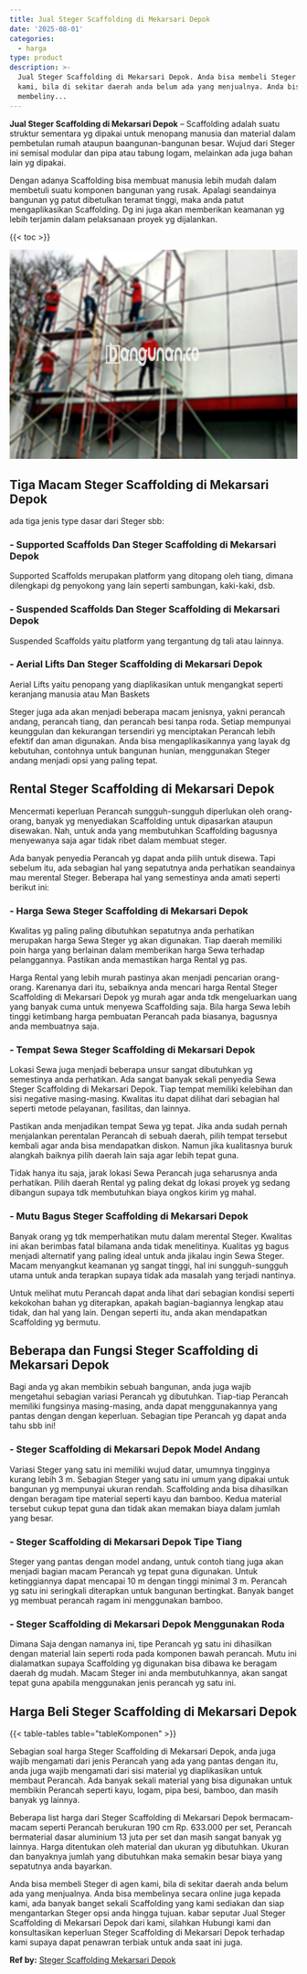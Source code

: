 ```yaml
---
title: Jual Steger Scaffolding di Mekarsari Depok
date: '2025-08-01'
categories:
  - harga
type: product
description: >-
  Jual Steger Scaffolding di Mekarsari Depok. Anda bisa membeli Steger di agen
  kami, bila di sekitar daerah anda belum ada yang menjualnya. Anda bisa
  membeliny...
---
```


**Jual Steger Scaffolding di Mekarsari Depok** – Scaffolding adalah suatu struktur sementara yg dipakai untuk menopang manusia dan material dalam pembetulan rumah ataupun baangunan-bangunan besar. Wujud dari Steger ini semisal modular dan pipa atau tabung logam, melainkan ada juga bahan lain yg dipakai.

Dengan adanya Scaffolding bisa membuat manusia lebih mudah dalam membetuli suatu komponen bangunan yang rusak. Apalagi seandainya bangunan yg patut dibetulkan teramat tinggi, maka anda patut mengaplikasikan Scaffolding. Dg ini juga akan memberikan keamanan yg lebih terjamin dalam pelaksanaan proyek yg dijalankan.

{{< toc >}}

![Jual Steger Scaffolding di Mekarsari Depok](/images/sewa-scaffolding-steger-07.png)

## Tiga Macam Steger Scaffolding di Mekarsari Depok

ada tiga jenis type dasar dari Steger sbb:

### \- Supported Scaffolds Dan Steger Scaffolding di Mekarsari Depok

Supported Scaffolds merupakan platform yang ditopang oleh tiang, dimana dilengkapi dg penyokong yang lain seperti sambungan, kaki-kaki, dsb.

### \- Suspended Scaffolds Dan Steger Scaffolding di Mekarsari Depok

Suspended Scaffolds yaitu platform yang tergantung dg tali atau lainnya.

### \- Aerial Lifts Dan Steger Scaffolding di Mekarsari Depok

Aerial Lifts yaitu penopang yang diaplikasikan untuk mengangkat seperti keranjang manusia atau Man Baskets

Steger juga ada akan menjadi beberapa macam jenisnya, yakni perancah andang, perancah tiang, dan perancah besi tanpa roda. Setiap mempunyai keunggulan dan kekurangan tersendiri yg menciptakan Perancah lebih efektif dan aman digunakan. Anda bisa mengaplikasikannya yang layak dg kebutuhan, contohnya untuk bangunan hunian, menggunakan Steger andang menjadi opsi yang paling tepat.

## Rental Steger Scaffolding di Mekarsari Depok

Mencermati keperluan Perancah sungguh-sungguh diperlukan oleh orang-orang, banyak yg menyediakan Scaffolding untuk dipasarkan ataupun disewakan. Nah, untuk anda yang membutuhkan Scaffolding bagusnya menyewanya saja agar tidak ribet dalam membuat steger.

Ada banyak penyedia Perancah yg dapat anda pilih untuk disewa. Tapi sebelum itu, ada sebagian hal yang sepatutnya anda perhatikan seandainya mau merental Steger. Beberapa hal yang semestinya anda amati seperti berikut ini:

### \- Harga Sewa Steger Scaffolding di Mekarsari Depok

Kwalitas yg paling paling dibutuhkan sepatutnya anda perhatikan merupakan harga Sewa Steger yg akan digunakan. Tiap daerah memiliki poin harga yang berlainan dalam memberikan harga Sewa terhadap pelanggannya. Pastikan anda memastikan harga Rental yg pas.

Harga Rental yang lebih murah pastinya akan menjadi pencarian orang-orang. Karenanya dari itu, sebaiknya anda mencari harga Rental Steger Scaffolding di Mekarsari Depok yg murah agar anda tdk mengeluarkan uang yang banyak cuma untuk menyewa Scaffolding saja. Bila harga Sewa lebih tinggi ketimbang harga pembuatan Perancah pada biasanya, bagusnya anda membuatnya saja.

### \- Tempat Sewa Steger Scaffolding di Mekarsari Depok

Lokasi Sewa juga menjadi beberapa unsur sangat dibutuhkan yg semestinya anda perhatikan. Ada sangat banyak sekali penyedia Sewa Steger Scaffolding di Mekarsari Depok. Tiap tempat memiliki kelebihan dan sisi negative masing-masing. Kwalitas itu dapat dilihat dari sebagian hal seperti metode pelayanan, fasilitas, dan lainnya.

Pastikan anda menjadikan tempat Sewa yg tepat. Jika anda sudah pernah menjalankan perentalan Perancah di sebuah daerah, pilih tempat tersebut kembali agar anda bisa mendapatkan diskon. Namun jika kualitasnya buruk alangkah baiknya pilih daerah lain saja agar lebih tepat guna.

Tidak hanya itu saja, jarak lokasi Sewa Perancah juga seharusnya anda perhatikan. Pilih daerah Rental yg paling dekat dg lokasi proyek yg sedang dibangun supaya tdk membutuhkan biaya ongkos kirim yg mahal.

### \- Mutu Bagus Steger Scaffolding di Mekarsari Depok

Banyak orang yg tdk memperhatikan mutu dalam merental Steger. Kwalitas ini akan berimbas fatal bilamana anda tidak menelitinya. Kualitas yg bagus menjadi alternatif yang paling ideal untuk anda jikalau ingin Sewa Steger. Macam menyangkut keamanan yg sangat tinggi, hal ini sungguh-sungguh utama untuk anda terapkan supaya tidak ada masalah yang terjadi nantinya.

Untuk melihat mutu Perancah dapat anda lihat dari sebagian kondisi seperti kekokohan bahan yg diterapkan, apakah bagian-bagiannya lengkap atau tidak, dan hal yang lain. Dengan seperti itu, anda akan mendapatkan Scaffolding yg bermutu.

## Beberapa dan Fungsi Steger Scaffolding di Mekarsari Depok

Bagi anda yg akan membikin sebuah bangunan, anda juga wajib mengetahui sebagian variasi Perancah yg dibutuhkan. Tiap-tiap Perancah memiliki fungsinya masing-masing, anda dapat menggunakannya yang pantas dengan dengan keperluan. Sebagian tipe Perancah yg dapat anda tahu sbb ini!

### \- Steger Scaffolding di Mekarsari Depok Model Andang

Variasi Steger yang satu ini memiliki wujud datar, umumnya tingginya kurang lebih 3 m. Sebagian Steger yang satu ini umum yang dipakai untuk bangunan yg mempunyai ukuran rendah. Scaffolding anda bisa dihasilkan dengan beragam tipe material seperti kayu dan bamboo. Kedua material tersebut cukup tepat guna dan tidak akan memakan biaya dalam jumlah yang besar.

### \- Steger Scaffolding di Mekarsari Depok Tipe Tiang

Steger yang pantas dengan model andang, untuk contoh tiang juga akan menjadi bagian macam Perancah yg tepat guna digunakan. Untuk ketinggiannya dapat mencapai 10 m dengan tinggi minimal 3 m. Perancah yg satu ini seringkali diterapkan untuk bangunan bertingkat. Banyak banget yg membuat perancah ragam ini menggunakan bamboo.

### \- Steger Scaffolding di Mekarsari Depok Menggunakan Roda

Dimana Saja dengan namanya ini, tipe Perancah yg satu ini dihasilkan dengan material lain seperti roda pada komponen bawah perancah. Mutu ini dialamatkan supaya Scaffolding yg digunakan bisa dibawa ke beragam daerah dg mudah. Macam Steger ini anda membutuhkannya, akan sangat tepat guna apabila menggunakan jenis perancah yg satu ini.

## Harga Beli Steger Scaffolding di Mekarsari Depok

{{< table-tables table="tableKomponen" >}}

Sebagian soal harga Steger Scaffolding di Mekarsari Depok, anda juga wajib mengamati dari jenis Perancah yang ada yang pantas dengan itu, anda juga wajib mengamati dari sisi material yg diaplikasikan untuk membaut Perancah. Ada banyak sekali material yang bisa digunakan untuk membikin Perancah seperti kayu, logam, pipa besi, bamboo, dan masih banyak yg lainnya.

Beberapa list harga dari Steger Scaffolding di Mekarsari Depok bermacam-macam seperti Perancah berukuran 190 cm Rp. 633.000 per set, Perancah bermaterial dasar aluminium 13 juta per set dan masih sangat banyak yg lainnya. Harga ditentukan oleh material dan ukuran yg dibutuhkan. Ukuran dan banyaknya jumlah yang dibutuhkan maka semakin besar biaya yang sepatutnya anda bayarkan.

Anda bisa membeli Steger di agen kami, bila di sekitar daerah anda belum ada yang menjualnya. Anda bisa membelinya secara online juga kepada kami, ada banyak banget sekali Scaffolding yang kami sediakan dan siap mengantarkan Steger opsi anda hingga tujuan. kabar seputar Jual Steger Scaffolding di Mekarsari Depok dari kami, silahkan Hubungi kami dan konsultasikan keperluan Steger Scaffolding di Mekarsari Depok terhadap kami supaya dapat penawran terbiak untuk anda saat ini juga.

**Ref by:** [Steger Scaffolding Mekarsari Depok](https://id.wikipedia.org/wiki/Steger)
